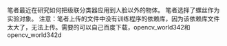 笔者最近在研究如何把级联分类器应用到人脸以外的物体。
笔者选择了螺丝作为实验对象。
注意：笔者上传的文件中没有训练程序的依赖库，因为该依赖库文件太大了，无法上传。需要的可以自己百度下载，opencv_world342和opencv_world342d
